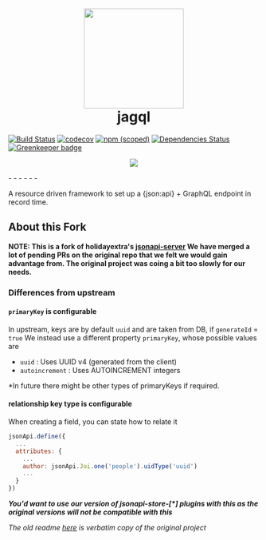 <h1 align="center">
<img src="https://github.com/jagql/framework/raw/master/resources/images/jagql.svg?sanitize=true" width=200>
<br>
jagql
</h1>

[![Build Status](https://travis-ci.org/jagql/framework.svg?branch=master)](https://travis-ci.org/jagql/framework)
[![codecov](https://codecov.io/gh/jagql/framework/branch/master/graph/badge.svg)](https://codecov.io/gh/jagql/framework)
[![npm (scoped)](https://img.shields.io/npm/v/@jagql/framework.svg?colorB=cb3837)](https://npmjs.com/@jagql/framework)
[![Dependencies Status](https://david-dm.org/jagql/framework.svg)](https://david-dm.org/jagql/framework)
[![Greenkeeper badge](https://badges.greenkeeper.io/jagql/framework.svg)](https://greenkeeper.io/)

<p align="center">
  <a href="https://jagql.github.io/framework/">
    <img src="https://img.shields.io/badge/DOCS-API_REFERENCE-6699ff.svg?longCache=true&style=for-the-badge">
  </a>
</p>
- - - - - - 


A resource driven framework to set up a {json:api} + GraphQL endpoint in record time. 



## About this Fork
**NOTE: This is a fork of holidayextra's [jsonapi-server](https://github.com/holidayextras/jsonapi-server)
We have merged a lot of pending PRs on the original repo that we felt we would gain advantage from. The original project
was coing a bit too slowly for our needs.**

### Differences from upstream

#### `primaryKey` is configurable
In upstream, keys are by default `uuid` and are taken from DB, if `generateId` = `true`
We instead use a different property `primaryKey`, whose possible values are

 - `uuid` : Uses UUID v4 (generated from the client)
 - `autoincrement` : Uses AUTOINCREMENT integers

\*In future there might be other types of primaryKeys if required.

#### relationship key type is configurable
When creating a field, you can state how to relate it

```javascript
jsonApi.define({
  ... 
  attributes: {
    ... 
    author: jsonApi.Joi.one('people').uidType('uuid')
    ...
  }
})
```

_**You'd want to use our version of jsonapi-store-\[\*\] plugins with this
as the original versions will not be compatible with this**_

_The old readme [here](README-old.md) is verbatim copy of the original project_
